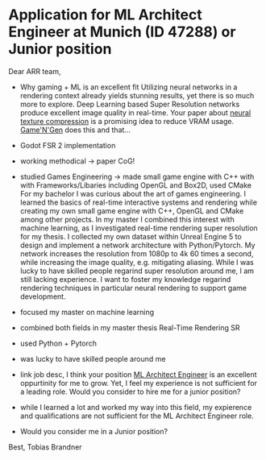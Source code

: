 # Application for ML Architect Engineer at Munich (ID 47288) or Junior position

Dear ARR team,

- Why gaming + ML is an excellent fit
Utilizing neural networks in a rendering context already yields stunning results, yet there is so much more to explore.
Deep Learning based Super Resolution networks produce excellent image quality in real-time.
Your paper about [neural texture compression](LINK!!) is a promising idea to reduce VRAM usage.
[Game'N'Gen](https://gamengen.github.io/) does this and that...

- Godot FSR 2 implementation
- working methodical -> paper CoG!
- studied Games Engineering -> made small game engine with C++ with with Frameworks/Libaries including OpenGL and Box2D, used CMake
For my bachelor I was curious about the art of games engineering.
I learned the basics of real-time interactive systems and rendering while creating my own small game engine with C++, OpenGL and CMake among other projects.
In my master I combined this interest with machine learning, as I investigated real-time rendering super resolution for my thesis.
I collected my own dataset within Unreal Engine 5 to design and implement a network architecture with Python/Pytorch. My network increases the resolution from 1080p to 4k 60 times a second, while increasing the image quality, e.g. mitigating aliasing.
While I was lucky to have skilled people regarind super resolution around me,
I am still lacking experience.
I want to foster my knowledge regarind rendering techniques in particular neural rendering to support game development.
- focused my master on machine learning
- combined both fields in my master thesis Real-Time Rendering SR 
- used Python + Pytorch 
- was lucky to have skilled people around me

- link job desc, 
I think your position [ML Architect Engineer](LINK!!!) is an excellent oppurtinity for me to grow.
Yet, I feel my experience is not sufficient for a leading role.
Would you consider to hire me for a junior position?
- while I learned a lot and worked my way into this field, my expierence and qualifications are not sufficient for the ML Architect Engineer role.
- Would you consider me in a Junior position?

Best,
Tobias Brandner